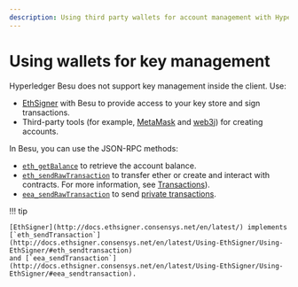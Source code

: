 ```yaml
---
description: Using third party wallets for account management with Hyperledger Besu
---
```


# Using wallets for key management

Hyperledger Besu does not support key management inside the client. Use:

* [EthSigner](http://docs.ethsigner.consensys.net/en/latest/) with Besu to provide access to your
  key store and sign transactions.
* Third-party tools (for example, [MetaMask](https://metamask.io/) and [web3j](https://web3j.io/))
  for creating accounts.

In Besu, you can use the JSON-RPC methods:

* [`eth_getBalance`](../../reference/api/index.md#eth_getbalance) to retrieve the account balance.
* [`eth_sendRawTransaction`](../../reference/api/index.md#eth_sendrawtransaction) to transfer
  ether or create and interact with contracts. For more information, see
  [Transactions](../send-transactions.md#transactions)).
* [`eea_sendRawTransaction`](../../reference/api/index.md#eea_sendrawtransaction) to send
  [private transactions](../../private-networks/how-to/send-transactions/private-transactions.md).

!!! tip

    [EthSigner](http://docs.ethsigner.consensys.net/en/latest/) implements
    [`eth_sendTransaction`](http://docs.ethsigner.consensys.net/en/latest/Using-EthSigner/Using-EthSigner/#eth_sendtransaction)
    and [`eea_sendTransaction`](http://docs.ethsigner.consensys.net/en/latest/Using-EthSigner/Using-EthSigner/#eea_sendtransaction).
